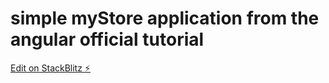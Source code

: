 # simple myStore application from the angular official tutorial

[Edit on StackBlitz ⚡️](https://stackblitz.com/edit/angular-c2wapt-npsexe)

